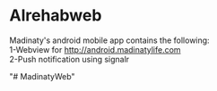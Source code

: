 # Alrehabweb

Madinaty's android mobile app contains the following:<br />
1-Webview for http://android.madinatylife.com<br />
2-Push notification using signalr<br />

"# MadinatyWeb" 
